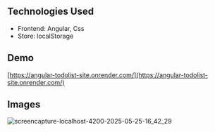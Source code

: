 ## Technologies Used

* Frontend: Angular, Css
* Store: localStorage

## Demo

[https://angular-todolist-site.onrender.com/](https://angular-todolist-site.onrender.com/)

## Images

![screencapture-localhost-4200-2025-05-25-16_42_29](https://github.com/user-attachments/assets/0699a16f-2933-4dbc-9341-3e43ab4a4671)



